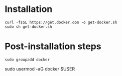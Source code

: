 # Installation
```
curl -fsSL https://get.docker.com -o get-docker.sh
sudo sh get-docker.sh
```

# Post-installation steps

```
sudo groupadd docker
```
sudo usermod -aG docker $USER
```
```

